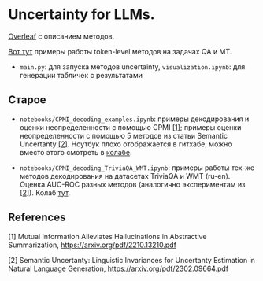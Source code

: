 # Uncertainty for LLMs.

[Overleaf](https://www.overleaf.com/1371261441kstvywbbsnnj) с описанием методов.

[Вот тут](https://drive.google.com/drive/folders/1hHdr_dfAqzp0rkvezxsspZzXDuLQY4IY?usp=sharing) примеры работы token-level методов на задачах QA и MT.

* `main.py`: для запуска методов uncertainty, `visualization.ipynb`: для генерации табличек с результатами

## Старое

* `notebooks/CPMI_decoding_examples.ipynb`: примеры декодирования и оценки неопределенности с помощью CPMI [[1]](#1); примеры оценки неопределенности с помощью 5 методов из статьи Semantic Uncertanty [[2]](#2). Ноутбук плохо отображается в гитхабе, можно вместо этого смотреть в [колабе](https://colab.research.google.com/drive/1ZX0F-DSuo8WKNHewD7GZIq-4eI_kKiX4?usp=sharing).

* `notebooks/CPMI_decoding_TriviaQA_WMT.ipynb`: примеры работы тех-же методов декодирования на датасетах TriviaQA и WMT (ru-en). Оценка AUC-ROC разных методов (аналогично экспериментам из [[2]](#2)). Колаб [тут](https://colab.research.google.com/drive/1MFh256mU2g4bUshSRPr9Dclp6T1clv-d?usp=sharing).

## References
<a id="1">[1]</a> 
Mutual Information Alleviates Hallucinations in Abstractive Summarization, https://arxiv.org/pdf/2210.13210.pdf

<a id="2">[2]</a> 
Semantic Uncertanty: Linguistic Invariances for Uncertanty Estimation in Natural Language Generation, https://arxiv.org/pdf/2302.09664.pdf
